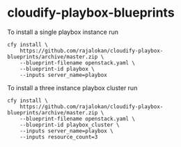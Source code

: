 # cloudify-playbox-blueprints

To install a single playbox instance run
```
cfy install \
    https://github.com/rajalokan/cloudify-playbox-blueprints/archive/master.zip \
    --blueprint-filename openstack.yaml \
    --blueprint-id playbox \
    --inputs server_name=playbox
```

To install a three instance playbox cluster run
```
cfy install \
    https://github.com/rajalokan/cloudify-playbox-blueprints/archive/master.zip \
    --blueprint-filename openstack.yaml \
    --blueprint-id playbox_cluster \
    --inputs server_name=playbox \
    --inputs resource_count=3
```
